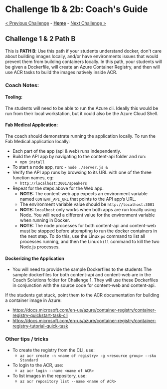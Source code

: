# Challenge 1b & 2b: Coach's Guide

[< Previous Challenge](./00-prereqs.md) - **[Home](README.md)** - [Next Challenge >](03-k8sintro.md)

## Challenge 1 & 2 Path B

This is **PATH B**: Use this path if your students understand docker, don't care about building images locally, and/or have environments issues that would prevent them from building containers locally. In this path, your students will be given a Dockerfile, will create an Azure Container Registry, and then will use ACR tasks to build the images natively inside ACR.

### Coach Notes:
#### Tooling:
The students will need to be able to run the Azure cli.  Ideally this would be run from their local workstation, but it could also be the Azure Cloud Shell.

#### Fab Medical Application:
The coach should demonstrate running the application locally.  To run the Fab Medical application locally:
- Each part of the app (api & web) runs independently.
- Build the API app by navigating to the content-api folder and run:
   	- `npm install`
- To start a node app, run:
       - `node ./server.js &`
- Verify the API app runs by browsing to its URL with one of the three function names, eg: 
   	- `http://localhost:3001/speakers`
- Repeat for the steps above for the Web app.
	- **NOTE:** The content-web app expects an environment variable named `CONTENT_API_URL` that points to the API app’s URL.
	- The environment variable value should be `http://localhost:3001`
	- **NOTE:** `localhost` only works when both apps are run locally using Node. You will need a different value for the environment variable when running in Docker.
	- **NOTE:** The node processes for both content-api and content-web must be stopped before attempting to run the docker containers in the next step. To do this, use the Linux `ps` command to list all processes running, and then the Linux `kill` command to kill the two Node.js processes.


#### Dockerizing the Application
- You will need to provide the sample Dockerfiles to the students  The sample dockerfiles for both content-api and content-web are in the Coach Solutions folder for Challenge 1.  They will use these Dockerfiles in conjunction with the source code for content-web and content-api.

If the students get stuck, point them to the ACR documentation for building a container image in Azure:

- https://docs.microsoft.com/en-us/azure/container-registry/container-registry-quickstart-task-cli
- https://docs.microsoft.com/en-us/azure/container-registry/container-registry-tutorial-quick-task

### Other tips / tricks

- To create the registry from the CLI, use: 
    - `az acr create -n <name of registry> -g <resource group> --sku Standard`
- To login to the ACR, use: 
    - `az acr login --name <name of ACR>`
- To list images in the repository, use:
    - `az acr repository list --name <name of ACR>`


